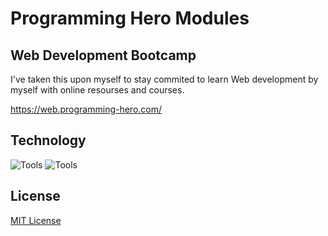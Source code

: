 # Programming Hero Modules

## Web Development Bootcamp

I've taken this upon myself to stay commited to learn Web development by myself with online resourses and courses.

https://web.programming-hero.com/

## Technology

![Tools](https://skillicons.dev/icons?i=html,css,js)
![Tools](https://skillicons.dev/icons?i=bootstrap,tailwind,react,vite)

## License

[MIT License](LICENSE)
